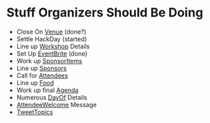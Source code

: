 # Stuff Organizers Should Be Doing #

  * Close On [Venue](Venue.md) (done?)
  * Settle HackDay (started)
  * Line up [Workshop](workshop.md) Details
  * Set Up [EventBrite](http://restfest2011.eventbrite.com/) (done)
  * Work up [SponsorItems](SponsorItems.md)
  * Line up [Sponsors](Sponsors.md)
  * Call for [Attendees](People.md)
  * Line up [Food](Food.md)
  * Work up final [Agenda](Agenda.md)
  * Numerous [DayOf](DayOf.md) Details
  * [AttendeeWelcome](AttendeeWelcome.md) Message
  * [TweetTopics](TweetTopics.md)